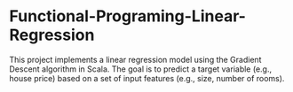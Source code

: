 # Functional-Programing-Linear-Regression
This project implements a linear regression model using the Gradient Descent algorithm in Scala. The goal is to predict a target variable (e.g., house price) based on a set of input features (e.g., size, number of rooms).
